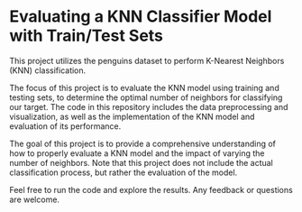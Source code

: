 # Evaluating a KNN Classifier Model with Train/Test Sets

This project utilizes the penguins dataset to perform K-Nearest Neighbors (KNN) classification.

The focus of this project is to evaluate the KNN model using training and testing sets, to determine the optimal number of neighbors for classifying our target. The code in this repository includes the data preprocessing and visualization, as well as the implementation of the KNN model and evaluation of its performance.

The goal of this project is to provide a comprehensive understanding of how to properly evaluate a KNN model and the impact of varying the number of neighbors. Note that this project does not include the actual classification process, but rather the evaluation of the model.

Feel free to run the code and explore the results. Any feedback or questions are welcome.
